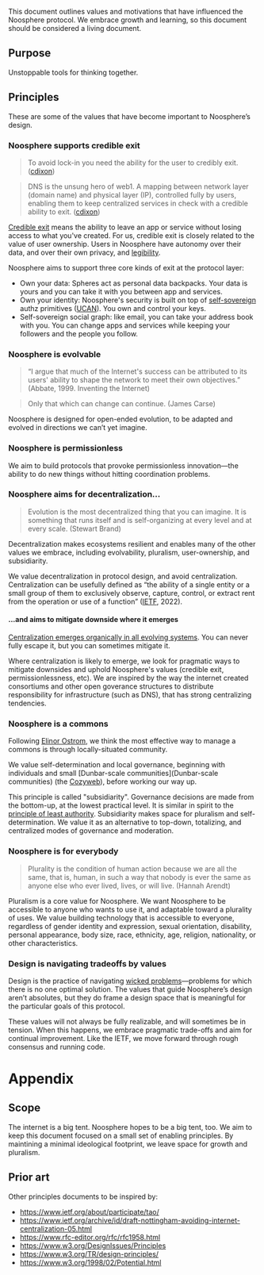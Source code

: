 This document outlines values and motivations that have influenced the Noosphere protocol. We embrace growth and learning, so this document should be considered a living document.

## Purpose

Unstoppable tools for thinking together.

## Principles

These are some of the values that have become important to Noosphere’s design.

### Noosphere supports credible exit

> To avoid lock-in you need the ability for the user to credibly exit. ([cdixon](https://twitter.com/cdixon/status/1444457003439443973?s=20&t=-mwTiFugTSLJhvVuujKhpA))

> DNS is the unsung hero of web1. A mapping between network layer (domain name) and physical layer (IP), controlled fully by users, enabling them to keep centralized services in check with a credible ability to exit. ([cdixon](https://twitter.com/cdixon/status/1485323247755448331?s=20&t=M3gNBPIOU-QZHUg9jCyPng))

[Credible exit](https://subconscious.substack.com/p/credible-exit) means the ability to leave an app or service without losing access to what you've created. For us, credible exit is closely related to the value of user ownership. Users in Noosphere have autonomy over their data, and over their own privacy, and [legibility](https://subconscious.substack.com/p/soulbinding-like-a-state).

Noosphere aims to support three core kinds of exit at the protocol layer:

- Own your data: Spheres act as personal data backpacks. Your data is yours and you can take it with you between app and services.
- Own your identity: Noosphere's security is built on top of [self-sovereign](https://en.wikipedia.org/wiki/Self-sovereign_identity) authz primitives ([UCAN](https://ucan.xyz/)). You own and control your keys.
- Self-sovereign social graph: like email, you can take your address book with you. You can change apps and services while keeping your followers and the people you follow.

### Noosphere is evolvable

> “I argue that much of the Internet's success can be attributed to its users' ability to shape the network to meet their own objectives.” (Abbate, 1999. Inventing the Internet)

> Only that which can change can continue. (James Carse)

Noosphere is designed for open-ended evolution, to be adapted and evolved in directions we can’t yet imagine.

### Noosphere is permissionless

We aim to build protocols that provoke permissionless innovation—the ability to do new things without hitting coordination problems.

### Noosphere aims for decentralization...

> Evolution is the most decentralized thing that you can imagine. It is something that runs itself and is self-organizing at every level and at every scale. (Stewart Brand)

Decentralization makes ecosystems resilient and enables many of the other values we embrace, including evolvability, pluralism, user-ownership, and subsidiarity.

We value decentralization in protocol design, and avoid centralization. Centralization can be usefully defined as “the ability of a single entity or a small group of them to exclusively observe, capture, control, or extract rent from the operation or use of a function” ([IETF](https://www.ietf.org/archive/id/draft-nottingham-avoiding-internet-centralization-05.html), 2022).

#### ...and aims to mitigate downside where it emerges

[Centralization emerges organically in all evolving systems](https://subconscious.substack.com/p/centralization-is-inevitable). You can never fully escape it, but you can sometimes mitigate it.

Where centralization is likely to emerge, we look for pragmatic ways to mitigate downsides and uphold Noosphere's values (credible exit, permissionlessness, etc). We are inspired by the way the internet created consortiums and other open goverance structures to distribute responsibility for infrastructure (such as DNS), that has strong centralizing tendencies.

### Noosphere is a commons

Following [Elinor Ostrom](https://subconscious.substack.com/p/wiki-as-a-commons), we think the most effective way to manage a commons is through locally-situated community. 

We value self-determination and local governance, beginning with individuals and small [Dunbar-scale communities](Dunbar-scale communities) (the [Cozyweb](https://studio.ribbonfarm.com/p/the-extended-internet-universe)), before working our way up.

This principle is called "subsidiarity". Governance decisions are made from the bottom-up, at the lowest practical level. It is similar in spirit to the [principle of least authority](https://en.wikipedia.org/wiki/Principle_of_least_privilege). Subsidiarity makes space for pluralism and self-determination. We value it as an alternative to top-down, totalizing, and centralized modes of governance and moderation.

### Noosphere is for everybody

> Plurality is the condition of human action because we are all the same, that is, human, in such a way that nobody is ever the same as anyone else who ever lived, lives, or will live. (Hannah Arendt)

Pluralism is a core value for Noosphere. We want Noosphere to be accessible to anyone who wants to use it, and adaptable toward a plurality of uses. We value building technology that is accessible to everyone, regardless of gender identity and expression, sexual orientation, disability, personal appearance, body size, race, ethnicity, age, religion, nationality, or other characteristics.

### Design is navigating tradeoffs by values

Design is the practice of navigating [wicked problems](https://en.wikipedia.org/wiki/Wicked_problem)—problems for which there is no one optimal solution. The values that guide Noosphere’s design aren’t absolutes, but they do frame a design space that is meaningful for the particular goals of this protocol.

These values will not always be fully realizable, and will sometimes be in tension. When this happens, we embrace pragmatic trade-offs and aim for continual improvement. Like the IETF, we move forward through rough consensus and running code.

# Appendix

## Scope

The internet is a big tent. Noosphere hopes to be a big tent, too. We aim to keep this document focused on a small set of enabling principles. By maintining a minimal ideological footprint, we leave space for growth and pluralism.

## Prior art

Other principles documents to be inspired by:

- https://www.ietf.org/about/participate/tao/
- https://www.ietf.org/archive/id/draft-nottingham-avoiding-internet-centralization-05.html 
- https://www.rfc-editor.org/rfc/rfc1958.html 
- https://www.w3.org/DesignIssues/Principles 
- https://www.w3.org/TR/design-principles/ 
- https://www.w3.org/1998/02/Potential.html 